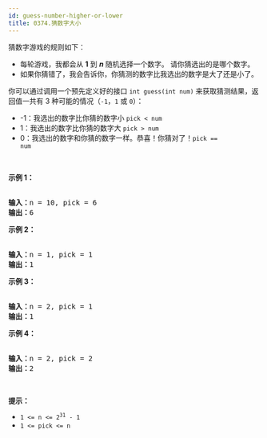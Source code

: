 ```yaml
---
id: guess-number-higher-or-lower
title: 0374.猜数字大小
---
```

猜数字游戏的规则如下：


- 每轮游戏，我都会从 **1** 到 _**n**_ 随机选择一个数字。 请你猜选出的是哪个数字。
- 如果你猜错了，我会告诉你，你猜测的数字比我选出的数字是大了还是小了。

你可以通过调用一个预先定义好的接口 <code>int guess(int num)</code> 来获取猜测结果，返回值一共有 3 种可能的情况（<code>-1</code>，<code>1</code> 或 <code>0</code>）：


- -1：我选出的数字比你猜的数字小 <code>pick &lt; num</code>
- 1：我选出的数字比你猜的数字大 <code>pick &gt; num</code>
- 0：我选出的数字和你猜的数字一样。恭喜！你猜对了！<code>pick == num</code>

 

**示例 1：**


<pre><br/><strong>输入：</strong>n = 10, pick = 6<br/><strong>输出：</strong>6<br/></pre>

**示例 2：**


<pre><br/><strong>输入：</strong>n = 1, pick = 1<br/><strong>输出：</strong>1<br/></pre>

**示例 3：**


<pre><br/><strong>输入：</strong>n = 2, pick = 1<br/><strong>输出：</strong>1<br/></pre>

**示例 4：**


<pre><br/><strong>输入：</strong>n = 2, pick = 2<br/><strong>输出：</strong>2<br/></pre>

 

**提示：**


- <code>1 &lt;= n &lt;= 2<sup>31</sup> - 1</code>
- <code>1 &lt;= pick &lt;= n</code>
